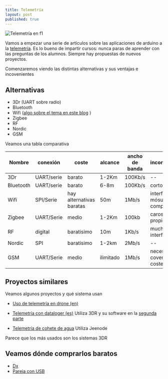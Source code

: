```yaml
---
title: Telemetría
layout: post
published: true
---
```

![Telemetría en f1](https://fasterf1.files.wordpress.com/2010/12/susposul9.jpg)

Vamos a empezar una serie de artículos sobre las aplicaciones de arduino a la [telemetría](http://es.wikipedia.org/wiki/Telemetr%C3%ADa). Es lo bueno de impartir cursos: nunca paras de aprender con las preguntas de los alumnos. Siempre hay propuestas de nuevos proyectos.



Comenzaremos viendo las distintas alternativas y sus ventajas e incovenientes

## Alternativas

* 3Dr (UART sobre radio)
* Bluetooth
* Wifi ([algo sobre el tema en este blog](http://blog.elcacharreo.com/tag/wifi/) )
* Zigbee
* RF
* Nordic
* GSM

Veamos una tabla comparativa

Nombre|conexión|coste|alcance|ancho de banda|inconvenientes
-----|----|----|----|----|----
3Dr|UART/serie|barato|1-2Km|100Kb/s| --
Bluetooth|UART/serie|barato|6-8m|100Kb/s|corto alcance
Wifi|SPI/Serie|hay alternativas baratas|50m|1Mb/s|interferencias y mósulos complejos
Zigbee|UART/Serie|medio|1-2Km|100kb|caros y propietarios
RF|digital|baratisimo|10m|1Kb/s|muchísimas interferencias
Nordic|SPI|baratisimo|1-2km|2Mb/s|--
GSM|UART/Serie|medio|ilimitado|1Mb/s|necesita covertura y costes de uso



## Proyectos similares

Veamos algunos proyectos y qué sistema usan

* [Uso de telemetría en drone (en)](http://copter.ardupilot.com/wiki/3dradio/)

* [Telemetría con dataloger (es)](http://blog.alvarolopez.net/2012/09/inflight-telemetry-and-data-logger-with-arduino/) Utiliza 3DR y su software en la [segunda parte](http://blog.alvarolopez.net/2012/09/telemetria-y-data-logger-with-arduino-part-ii/)

* [Telemetría de cohete de agua](http://www.instructables.com/id/Radio-Telemetry-for-a-Model-Rocket/) Utiliza Jeenode

Parece que los más usados son los sistemas 3DR

## Veamos dónde comprarlos baratos

* [Dx](https://www.dx.com/es/s/telemetria)
* [Pareja con USB](http://eud.dx.com/product/433mhz-single-ttl-3d-robotics-3dr-radio-telemetry-kit-for-apm-apm2-blue-green-844235604#.VNMsYjaG-Ht)
